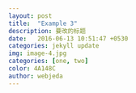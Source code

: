 ```yaml
---
layout: post
title:  "Example 3"
description: 要改的标题
date:   2016-06-13 10:51:47 +0530
categories: jekyll update
img: image-4.jpg
categories: [one, two]
color: 4A148C
author: webjeda
---
```

